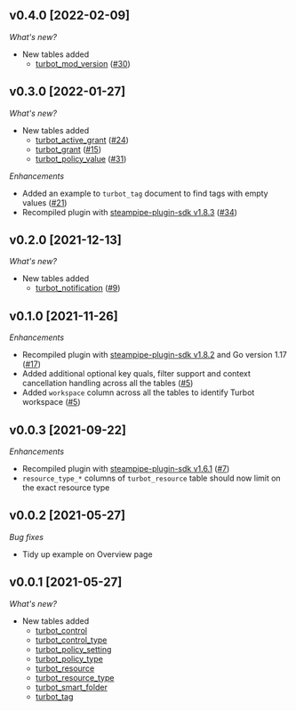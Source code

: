 ## v0.4.0 [2022-02-09]

_What's new?_

- New tables added
  - [turbot_mod_version](https://hub.steampipe.io/plugins/turbot/turbot/tables/turbot_mod_version) ([#30](https://github.com/turbot/steampipe-plugin-turbot/pull/30))

## v0.3.0 [2022-01-27]

_What's new?_

- New tables added
  - [turbot_active_grant](https://hub.steampipe.io/plugins/turbot/turbot/tables/turbot_active_grant) ([#24](https://github.com/turbot/steampipe-plugin-turbot/pull/24))
  - [turbot_grant](https://hub.steampipe.io/plugins/turbot/turbot/tables/turbot_grant) ([#15](https://github.com/turbot/steampipe-plugin-turbot/pull/15))
  - [turbot_policy_value](https://hub.steampipe.io/plugins/turbot/turbot/tables/turbot_policy_value) ([#31](https://github.com/turbot/steampipe-plugin-turbot/pull/31))

_Enhancements_

- Added an example to `turbot_tag` document to find tags with empty values ([#21](https://github.com/turbot/steampipe-plugin-turbot/pull/21))
- Recompiled plugin with [steampipe-plugin-sdk v1.8.3](https://github.com/turbot/steampipe-plugin-sdk/blob/main/CHANGELOG.md#v183--2021-12-23) ([#34](https://github.com/turbot/steampipe-plugin-turbot/pull/34))

## v0.2.0 [2021-12-13]

_What's new?_

- New tables added
  - [turbot_notification](https://hub.steampipe.io/plugins/turbot/turbot/tables/turbot_notification) ([#9](https://github.com/turbot/steampipe-plugin-turbot/pull/9))

## v0.1.0 [2021-11-26]

_Enhancements_

- Recompiled plugin with [steampipe-plugin-sdk v1.8.2](https://github.com/turbot/steampipe-plugin-sdk/blob/main/CHANGELOG.md#v182--2021-11-22) and Go version 1.17 ([#17](https://github.com/turbot/steampipe-plugin-turbot/pull/17))
- Added additional optional key quals, filter support and context cancellation handling across all the tables ([#5](https://github.com/turbot/steampipe-plugin-turbot/pull/5))
- Added `workspace` column across all the tables to identify Turbot workspace ([#5](https://github.com/turbot/steampipe-plugin-turbot/pull/5))

## v0.0.3 [2021-09-22]

_Enhancements_

- Recompiled plugin with [steampipe-plugin-sdk v1.6.1](https://github.com/turbot/steampipe-plugin-sdk/blob/main/CHANGELOG.md#v161--2021-09-21) ([#7](https://github.com/turbot/steampipe-plugin-turbot/pull/7))
- `resource_type_*` columns of `turbot_resource` table should now limit on the exact resource type

## v0.0.2 [2021-05-27]

_Bug fixes_

- Tidy up example on Overview page

## v0.0.1 [2021-05-27]

_What's new?_

- New tables added
  - [turbot_control](https://hub.steampipe.io/plugins/turbot/turbot/tables/turbot_control)
  - [turbot_control_type](https://hub.steampipe.io/plugins/turbot/turbot/tables/turbot_control_type)
  - [turbot_policy_setting](https://hub.steampipe.io/plugins/turbot/turbot/tables/turbot_policy_setting)
  - [turbot_policy_type](https://hub.steampipe.io/plugins/turbot/turbot/tables/turbot_policy_type)
  - [turbot_resource](https://hub.steampipe.io/plugins/turbot/turbot/tables/turbot_resource)
  - [turbot_resource_type](https://hub.steampipe.io/plugins/turbot/turbot/tables/turbot_resource_type)
  - [turbot_smart_folder](https://hub.steampipe.io/plugins/turbot/turbot/tables/turbot_smart_folder)
  - [turbot_tag](https://hub.steampipe.io/plugins/turbot/turbot/tables/turbot_tag)
